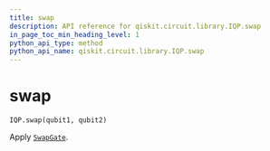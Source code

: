```yaml
---
title: swap
description: API reference for qiskit.circuit.library.IQP.swap
in_page_toc_min_heading_level: 1
python_api_type: method
python_api_name: qiskit.circuit.library.IQP.swap
---
```


# swap

<span id="qiskit.circuit.library.IQP.swap" />

`IQP.swap(qubit1, qubit2)`

Apply [`SwapGate`](qiskit.circuit.library.SwapGate "qiskit.circuit.library.SwapGate").

